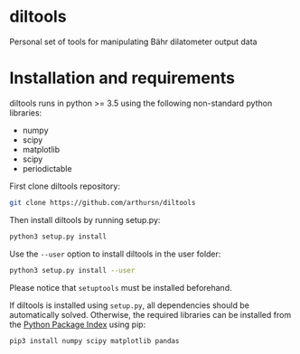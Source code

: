 # diltools

Personal set of tools for manipulating Bähr dilatometer output data

# Installation and requirements

diltools runs in python >= 3.5 using the following non-standard python libraries:

- numpy
- scipy
- matplotlib
- scipy
- periodictable 

First clone diltools repository:

```bash
git clone https://github.com/arthursn/diltools
```

Then install diltools by running setup.py:

```bash
python3 setup.py install
```

Use the `--user` option to install diltools in the user folder:

```bash
python3 setup.py install --user
```

Please notice that `setuptools` must be installed beforehand.

If diltools is installed using `setup.py`, all dependencies should be automatically solved. Otherwise, the required libraries can be installed from the [Python Package Index](https://pypi.org) using pip:

```bash
pip3 install numpy scipy matplotlib pandas
```